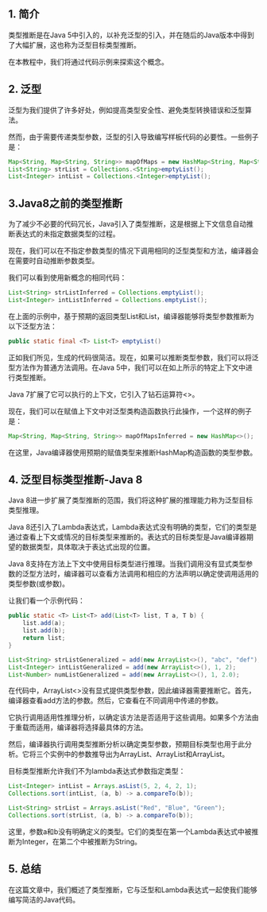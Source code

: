 ## 1. 简介

类型推断是在Java 5中引入的，以补充泛型的引入，并在随后的Java版本中得到了大幅扩展，这也称为泛型目标类型推断。

在本教程中，我们将通过代码示例来探索这个概念。

## 2. 泛型

泛型为我们提供了许多好处，例如提高类型安全性、避免类型转换错误和泛型算法。

然而，由于需要传递类型参数，泛型的引入导致编写样板代码的必要性。一些例子是：

```java
Map<String, Map<String, String>> mapOfMaps = new HashMap<String, Map<String, String>>();
List<String> strList = Collections.<String>emptyList();
List<Integer> intList = Collections.<Integer>emptyList();
```

## 3.Java8之前的类型推断

为了减少不必要的代码冗长，Java引入了类型推断，这是根据上下文信息自动推断表达式的未指定数据类型的过程。

现在，我们可以在不指定参数类型的情况下调用相同的泛型类型和方法，编译器会在需要时自动推断参数类型。

我们可以看到使用新概念的相同代码：

```java
List<String> strListInferred = Collections.emptyList();
List<Integer> intListInferred = Collections.emptyList();
```

在上面的示例中，基于预期的返回类型List<String>和List<Integer>，编译器能够将类型参数推断为以下泛型方法：

```java
public static final <T> List<T> emptyList()
```

正如我们所见，生成的代码很简洁。现在，如果可以推断类型参数，我们可以将泛型方法作为普通方法调用。在Java 5中，我们可以在如上所示的特定上下文中进行类型推断。

Java 7扩展了它可以执行的上下文，它引入了钻石运算符<>。

现在，我们可以在赋值上下文中对泛型类构造函数执行此操作，一个这样的例子是：

```java
Map<String, Map<String, String>> mapOfMapsInferred = new HashMap<>();
```

在这里，Java编译器使用预期的赋值类型来推断HashMap构造函数的类型参数。

## 4. 泛型目标类型推断-Java 8

Java 8进一步扩展了类型推断的范围，我们将这种扩展的推理能力称为泛型目标类型推理。

Java 8还引入了Lambda表达式，Lambda表达式没有明确的类型，它们的类型是通过查看上下文或情况的目标类型来推断的。表达式的目标类型是Java编译器期望的数据类型，具体取决于表达式出现的位置。

Java 8支持在方法上下文中使用目标类型进行推理。当我们调用没有显式类型参数的泛型方法时，编译器可以查看方法调用和相应的方法声明以确定使调用适用的类型参数(或参数)。

让我们看一个示例代码：

```java
public static <T> List<T> add(List<T> list, T a, T b) {
	list.add(a);
	list.add(b);
	return list;
}

List<String> strListGeneralized = add(new ArrayList<>(), "abc", "def");
List<Integer> intListGeneralized = add(new ArrayList<>(), 1, 2);
List<Number> numListGeneralized = add(new ArrayList<>(), 1, 2.0);
```

在代码中，ArrayList<>没有显式提供类型参数，因此编译器需要推断它。首先，编译器查看add方法的参数。然后，它查看在不同调用中传递的参数。

它执行调用适用性推理分析，以确定该方法是否适用于这些调用。如果多个方法由于重载而适用，编译器将选择最具体的方法。

然后，编译器执行调用类型推断分析以确定类型参数，预期目标类型也用于此分析。它将三个实例中的参数推导出为ArrayList<String>、ArrayList<Integer>和ArrayList<Number>。

目标类型推断允许我们不为lambda表达式参数指定类型：

```java
List<Integer> intList = Arrays.asList(5, 2, 4, 2, 1);
Collections.sort(intList, (a, b) -> a.compareTo(b));

List<String> strList = Arrays.asList("Red", "Blue", "Green");
Collections.sort(strList, (a, b) -> a.compareTo(b));
```

这里，参数a和b没有明确定义的类型。它们的类型在第一个Lambda表达式中被推断为Integer，在第二个中被推断为String。

## 5. 总结

在这篇文章中，我们概述了类型推断，它与泛型和Lambda表达式一起使我们能够编写简洁的Java代码。
